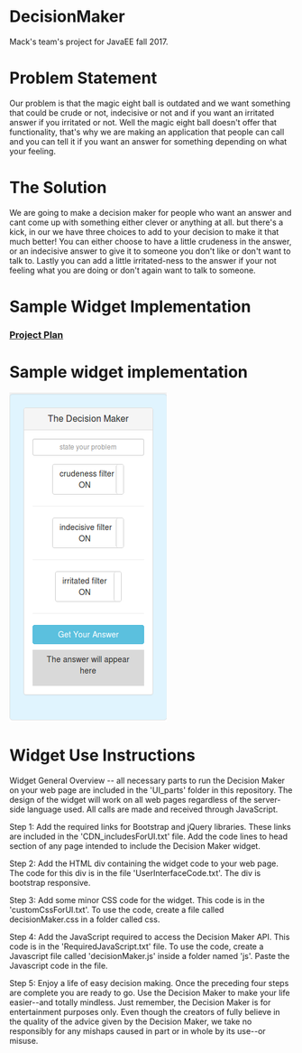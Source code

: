 # DecisionMaker
Mack's team's project for JavaEE fall 2017.

# Problem Statement

Our problem is that the magic eight ball is outdated and we want something that could be crude or not, indecisive or not
and if you want an irritated answer if you irritated or not. Well the magic eight ball doesn't offer that functionality, that's why 
we are making an application that people can call and you can tell it if you want an answer for something depending on what your feeling.

# The Solution

We are going to make a decision maker for people who want an answer and cant come up with something either clever or anything at all.
but there's a kick, in our we have three choices to add to your decision to make it that much better! You can either choose to have a little 
crudeness in the answer, or an indecisive answer to give it to someone you don't like or don't want to talk to. Lastly you can add a little
 irritated-ness to the answer if your not feeling what you are doing or don't again want to talk to someone.
 
# Sample Widget Implementation  

### [Project Plan](ProjectPlan.md)
 
# Sample widget implementation  
![alt text](https://github.com/MadJavaEntFall2017/DecisionMaker/blob/master/images/widget.png "Sample Widget")

# Widget Use Instructions
Widget General Overview -- all necessary parts to run the Decision Maker on your web page are included in the 'UI_parts' 
folder in this repository. The design of the widget will work on all web pages regardless of the server-side language used. 
All calls are made and received through JavaScript.

Step 1: Add the required links for Bootstrap and jQuery libraries. These links are included in the 'CDN_includesForUI.txt' file. 
Add the code lines to head section of any page intended to include the Decision Maker widget.

Step 2: Add the HTML div containing the widget code to your web page. The code for this div is in the file 'UserInterfaceCode.txt'.
The div is bootstrap responsive.

Step 3: Add some minor CSS code for the widget. This code is in the 'customCssForUI.txt'. To use the code, create a file
called decisionMaker.css in a folder called css.

Step 4: Add the JavaScript required to access the Decision Maker API. This code is in the 'RequiredJavaScript.txt' file. To use the code, 
create a Javascript file called 'decisionMaker.js' inside a folder named 'js'. Paste the Javascript code in the file.

Step 5: Enjoy a life of easy decision making. Once the preceding four steps are complete you are ready to go. Use the Decision Maker to make your 
life easier--and totally mindless. Just remember, the Decision Maker is for entertainment purposes only. Even though the creators of
fully believe in the quality of the advice given by the Decision Maker, we take no responsibly for any mishaps caused in part or in whole by its use--or misuse.  